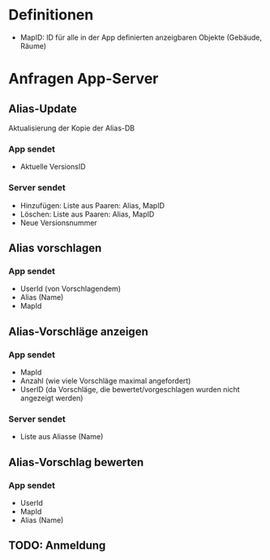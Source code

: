 # Definitionen
- MapID: ID für alle in der App definierten anzeigbaren Objekte (Gebäude, Räume)
# Anfragen App-Server

## Alias-Update
Aktualisierung der Kopie der Alias-DB
### App sendet
- Aktuelle VersionsID
### Server sendet
- Hinzufügen: Liste aus Paaren: Alias, MapID
- Löschen: Liste aus Paaren: Alias, MapID
- Neue Versionsnummer

## Alias vorschlagen
### App sendet
- UserId (von Vorschlagendem)
- Alias (Name)
- MapId

## Alias-Vorschläge anzeigen
### App sendet
- MapId
- Anzahl (wie viele Vorschläge maximal angefordert)
- UserID (da Vorschläge, die bewertet/vorgeschlagen wurden nicht angezeigt werden)
### Server sendet
- Liste aus Aliasse (Name)

## Alias-Vorschlag bewerten
### App sendet
- UserId
- MapId
- Alias (Name)

## 


## TODO: Anmeldung
